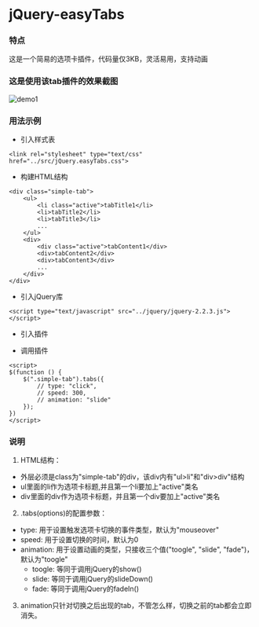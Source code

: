 # jQuery-easyTabs

### 特点
这是一个简易的选项卡插件，代码量仅3KB，灵活易用，支持动画

### 这是使用该tab插件的效果截图
![demo1](../demos/imgs/demo1)

### 用法示例
- 引入样式表
```
<link rel="stylesheet" type="text/css" href="../src/jQuery.easyTabs.css">
```
- 构建HTML结构
```
<div class="simple-tab">
	<ul>
    	<li class="active">tabTitle1</li>
        <li>tabTitle2</li>
        <li>tabTitle3</li>
        ...
    </ul>
	<div>
    	<div class="active">tabContent1</div>
   		<div>tabContent2</div>
   		<div>tabContent3</div>
		...
    </div>
</div>
```

- 引入jQuery库
```
<script type="text/javascript" src="../jquery/jquery-2.2.3.js"></script>
```
- 引入插件
<script type="text/javascript" src="../src/jQuery.easyTabs.js"></script>

- 调用插件
```
<script>
$(function () {
    $(".simple-tab").tabs({
        // type: "click",
        // speed: 300,
        // animation: "slide"
    });
})
</script>
```
### 说明
1. HTML结构：
- 外层必须是class为"simple-tab"的div，该div内有"ul>li"和"div>div"结构
- ul里面的li作为选项卡标题,并且第一个li要加上"active"类名
- div里面的div作为选项卡标题，并且第一个div要加上"active"类名
2. .tabs(options)的配置参数：
- type: 用于设置触发选项卡切换的事件类型，默认为"mouseover"
- speed: 用于设置切换的时间，默认为0
- animation: 用于设置动画的类型，只接收三个值("toogle", "slide", "fade")，默认为"toogle"
	- toogle: 等同于调用jQuery的show()
	- slide: 等同于调用jQuery的slideDown()
	- fade: 等同于调用jQuery的fadeIn()
3. animation只针对切换之后出现的tab，不管怎么样，切换之前的tab都会立即消失。
